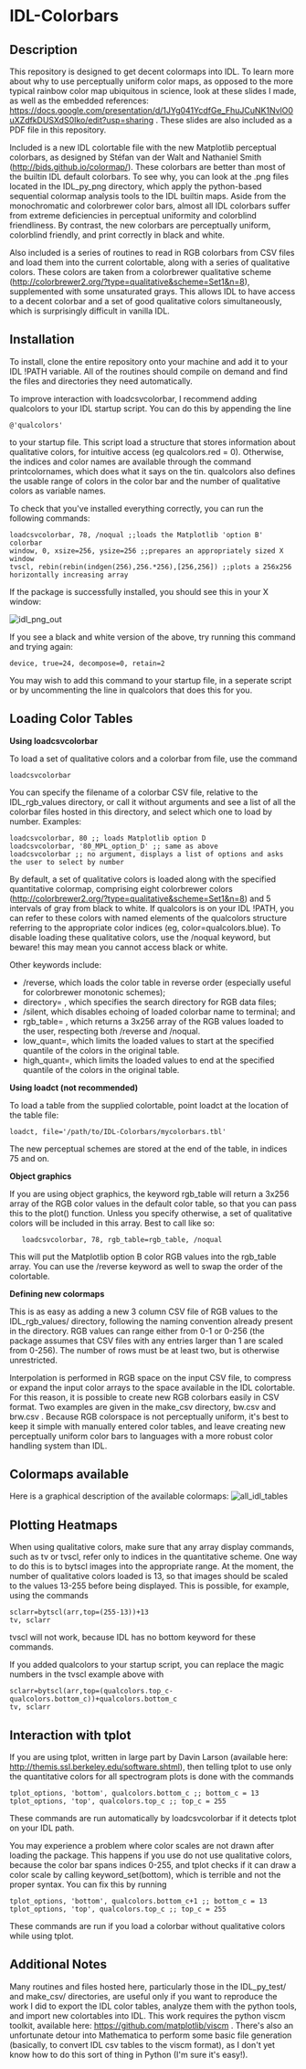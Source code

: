# IDL-Colorbars

Description
-----------
This repository is designed to get decent colormaps into IDL. To learn more about why to use perceptually uniform color maps, as opposed to the more typical rainbow color map ubiquitous in science, look at these slides I made, as well as the embedded references: https://docs.google.com/presentation/d/1JYg041YcdfGe_FhuJCuNK1NvlO0uXZdfkDUSXdS0Iko/edit?usp=sharing . These slides are also included as a PDF file in this repository.

Included is a new IDL colortable file with the new Matplotlib perceptual colorbars, as designed by Stéfan van der Walt and Nathaniel Smith (http://bids.github.io/colormap/). These colorbars are better than most of the builtin IDL default colorbars. To see why, you can look at the .png files located in the IDL_py_png directory, which apply the python-based sequential colormap analysis tools to the IDL builtin maps. Aside from the monochromatic and colorbrewer color bars, almost all IDL colorbars suffer from extreme deficiencies in perceptual uniformity and colorblind friendliness. By contrast, the new colorbars are perceptually uniform, colorblind friendly, and print correctly in black and white. 

Also included is a series of routines to read in RGB colorbars from CSV files and load them into the current colortable, along with a series of qualitative colors. These colors are taken from a colorbrewer qualitative scheme (http://colorbrewer2.org/?type=qualitative&scheme=Set1&n=8), supplemented with some unsaturated grays. This allows IDL to have access to a decent colorbar and a set of good qualitative colors simultaneously, which is surprisingly difficult in vanilla IDL.

Installation
------------
To install, clone the entire repository onto your machine and add it to your IDL !PATH variable. All of the routines should compile on demand and find the files and directories they need automatically.

To improve interaction with loadcsvcolorbar, I recommend adding qualcolors to your IDL startup script. You can do this by appending the line

	@'qualcolors'

to your startup file. This script load a structure that stores information about qualitative colors, for intuitive access (eg qualcolors.red = 0). Otherwise, the indices and color names are available through the command printcolornames, which does what it says on the tin. qualcolors also defines the usable range of colors in the color bar and the number of qualitative colors as variable names.

To check that you've installed everything correctly, you can run the following commands:

	loadcsvcolorbar, 78, /noqual ;;loads the Matplotlib 'option B' colorbar
	window, 0, xsize=256, ysize=256 ;;prepares an appropriately sized X window
	tvscl, rebin(rebin(indgen(256),256.*256),[256,256]) ;;plots a 256x256 horizontally increasing array

If the package is successfully installed, you should see this in your X window:

![idl_png_out](https://cloud.githubusercontent.com/assets/13734186/9619362/9f0b4e26-50cc-11e5-845f-d2ad6c905d57.png)

If you see a black and white version of the above, try running this command and trying again:

	device, true=24, decompose=0, retain=2

You may wish to add this command to your startup file, in a seperate script or by uncommenting the line in qualcolors that does this for you.

Loading Color Tables
--------------------
**Using loadcsvcolorbar**

To load a set of qualitative colors and a colorbar from file, use the command 

  	loadcsvcolorbar

You can specify the filename of a colorbar CSV file, relative to the IDL_rgb_values directory, or call it without arguments and see a list of all the colorbar files hosted in this directory, and select which one to load by number. Examples:

	loadcsvcolorbar, 80 ;; loads Matplotlib option D
	loadcsvcolorbar, '80_MPL_option_D' ;; same as above
	loadcsvcolorbar ;; no argument, displays a list of options and asks the user to select by number

By default, a set of qualitative colors is loaded along with the specified quantitative colormap, comprising eight colorbrewer colors (http://colorbrewer2.org/?type=qualitative&scheme=Set1&n=8) and 5 intervals of gray from black to white. If qualcolors is on your IDL !PATH, you can refer to these colors with named elements of the qualcolors structure referring to the appropriate color indices (eg, color=qualcolors.blue). To disable loading these qualitative colors, use the /noqual keyword, but beware! this may mean you cannot access black or white.

Other keywords include:
* /reverse, which loads the color table in reverse order (especially useful for colorbrewer monotonic schemes);
* directory= , which specifies the search directory for RGB data files;
* /silent, which disables echoing of loaded colorbar name to terminal; and
* rgb_table= , which returns a 3x256 array of the RGB values loaded to the user, respecting both /reverse and /noqual.
* low_quant=, which limits the loaded values to start at the specified quantile of the colors in the original table.
* high_quant=, which limits the loaded values to end at the specified quantile of the colors in the original table.

**Using loadct (not recommended)**

To load a table from the supplied colortable, point loadct at the location of the table file:

	loadct, file='/path/to/IDL-Colorbars/mycolorbars.tbl' 

The new perceptual schemes are stored at the end of the table, in indices 75 and on.

**Object graphics**

If you are using object graphics, the keyword rgb_table will return a 3x256 array of the RGB color values in the default color table, so that you can pass this to the plot() function. Unless you specify otherwise, a set of qualitative colors will be included in this array. Best to call like so:

       loadcsvcolorbar, 78, rgb_table=rgb_table, /noqual

This will put the Matplotlib option B color RGB values into the rgb_table array. You can use the /reverse keyword as well to swap the order of the colortable.

**Defining new colormaps**

This is as easy as adding a new 3 column CSV file of RGB values to the IDL_rgb_values/ directory, following the naming convention already present in the directory. RGB values can range either from 0-1 or 0-256 (the package assumes that CSV files with any entries larger than 1 are scaled from 0-256). The number of rows must be at least two, but is otherwise unrestricted.

Interpolation is performed in RGB space on the input CSV file, to compress or expand the input color arrays to the space available in the IDL colortable. For this reason, it is possible to create new RGB colorbars easily in CSV format. Two examples are given in the make_csv directory, bw.csv and brw.csv . Because RGB colorspace is not perceptually uniform, it's best to keep it simple with manually entered color tables, and leave creating new perceptually uniform color bars to languages with a more robust color handling system than IDL. 

Colormaps available
-------------------
Here is a graphical description of the available colormaps:
![all_idl_tables](https://github.com/planetarymike/IDL-Colorbars/blob/master/all_idl_tables.png)


Plotting Heatmaps
-----------------
When using qualitative colors, make sure that any array display commands, such as tv or tvscl, refer only to indices in the quantitative scheme. One way to do this is to bytscl images into the appropriate range. At the moment, the number of qualitative colors loaded is 13, so that images should be scaled to the values 13-255 before being displayed. This is possible, for example, using the commands

    sclarr=bytscl(arr,top=(255-13))+13
    tv, sclarr

tvscl will not work, because IDL has no bottom keyword for these commands. 

If you added qualcolors to your startup script, you can replace the magic numbers in the tvscl example above with

    sclarr=bytscl(arr,top=(qualcolors.top_c-qualcolors.bottom_c))+qualcolors.bottom_c
    tv, sclarr

Interaction with tplot
----------------------
If you are using tplot, written in large part by Davin Larson (available here: http://themis.ssl.berkeley.edu/software.shtml), then telling tplot to use only the quantitative colors for all spectrogram plots is done with the commands

    tplot_options, 'bottom', qualcolors.bottom_c ;; bottom_c = 13
    tplot_options, 'top', qualcolors.top_c ;; top_c = 255

These commands are run automatically by loadcsvcolorbar if it detects tplot on your IDL path.

You may experience a problem where color scales are not drawn after loading the package. This happens if you use do not use qualitative colors, because the color bar spans indices 0-255, and tplot checks if it can draw a color scale by calling keyword_set(bottom), which is terrible and not the proper syntax. You can fix this by running

    tplot_options, 'bottom', qualcolors.bottom_c+1 ;; bottom_c = 13
    tplot_options, 'top', qualcolors.top_c ;; top_c = 255

These commands are run if you load a colorbar without qualitative colors while using tplot.

Additional Notes
----------------
Many routines and files hosted here, particularly those in the IDL_py_test/ and make_csv/ directories, are useful only if you want to reproduce the work I did to export the IDL color tables, analyze them with the python tools, and import new colortables into IDL. This work requires the python viscm toolkit, available here: https://github.com/matplotlib/viscm . There's also an unfortunate detour into Mathematica to perform some basic file generation (basically, to convert IDL csv tables to the viscm format), as I don't yet know how to do this sort of thing in Python (I'm sure it's easy!).

